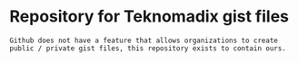 # Repository for Teknomadix gist files

    Github does not have a feature that allows organizations to create public / private gist files, this repository exists to contain ours.  